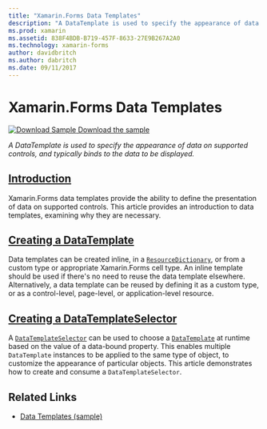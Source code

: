 ```yaml
---
title: "Xamarin.Forms Data Templates"
description: "A DataTemplate is used to specify the appearance of data on supported controls, and typically binds to the data to be displayed."
ms.prod: xamarin
ms.assetid: 838F4BDB-B719-457F-8633-27E9B267A2A0
ms.technology: xamarin-forms
author: davidbritch
ms.author: dabritch
ms.date: 09/11/2017
---
```


# Xamarin.Forms Data Templates

[![Download Sample](~/media/shared/download.png) Download the sample](https://developer.xamarin.com/samples/xamarin-forms/Templates/DataTemplates/)

_A DataTemplate is used to specify the appearance of data on supported controls, and typically binds to the data to be displayed._

## [Introduction](introduction.md)

Xamarin.Forms data templates provide the ability to define the presentation of data on supported controls. This article provides an introduction to data templates, examining why they are necessary.

## [Creating a DataTemplate](creating.md)

Data templates can be created inline, in a [`ResourceDictionary`](xref:Xamarin.Forms.ResourceDictionary), or from a custom type or appropriate Xamarin.Forms cell type. An inline template should be used if there's no need to reuse the data template elsewhere. Alternatively, a data template can be reused by defining it as a custom type, or as a control-level, page-level, or application-level resource.

## [Creating a DataTemplateSelector](selector.md)

A [`DataTemplateSelector`](xref:Xamarin.Forms.DataTemplateSelector) can be used to choose a [`DataTemplate`](xref:Xamarin.Forms.DataTemplate) at runtime based on the value of a data-bound property. This enables multiple `DataTemplate` instances to be applied to the same type of object, to customize the appearance of particular objects. This article demonstrates how to create and consume a `DataTemplateSelector`.


## Related Links

- [Data Templates (sample)](https://developer.xamarin.com/samples/xamarin-forms/Templates/DataTemplates/)
